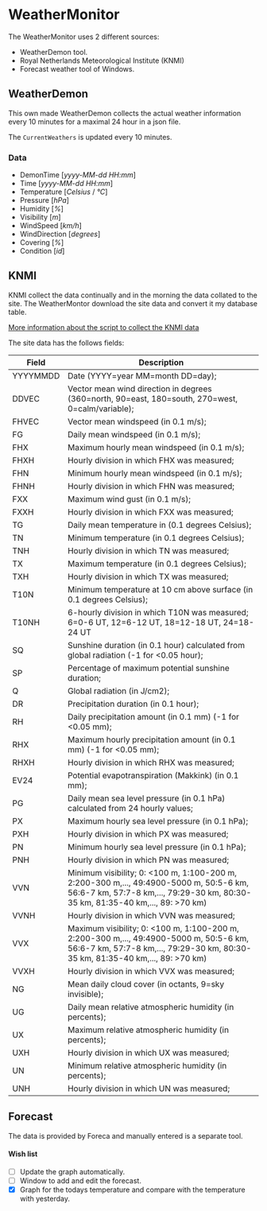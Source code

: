 ﻿# WeatherMonitor

The WeatherMonitor uses 2 different sources:

  - WeatherDemon tool.
  - Royal Netherlands Meteorological Institute (KNMI)
  - Forecast weather tool of Windows.

## WeatherDemon

This own made WeatherDemon collects the actual weather information every 
10 minutes for a maximal 24 hour in a json file.

The `CurrentWeathers` is updated every 10 minutes.

### Data

- DemonTime [*yyyy-MM-dd HH:mm*]
- Time [*yyyy-MM-dd HH:mm*]
- Temperature [*Celsius* / *°C*]
- Pressure [*hPa*]
- Humidity [*%*]
- Visibility [*m*]
- WindSpeed [*km/h*]
- WindDirection [*degrees*]
- Covering [*%*]
- Condition [*id*]

## KNMI

KNMI collect the data continually and in the morning the data collated to the site. 
The WeatherMontor download the site data and convert it my database table.

[More information about the script to collect the KNMI data](https://www.knmi.nl/kennis-en-datacentrum/achtergrond/data-ophalen-vanuit-een-script)

The site data has the follows fields:

Field | Description
--- | ---
YYYYMMDD | Date (YYYY=year MM=month DD=day); 
DDVEC    | Vector mean wind direction in degrees (360=north, 90=east, 180=south, 270=west, 0=calm/variable); 
FHVEC    | Vector mean windspeed (in 0.1 m/s); 
FG       | Daily mean windspeed (in 0.1 m/s); 
FHX      | Maximum hourly mean windspeed (in 0.1 m/s); 
FHXH     | Hourly division in which FHX was measured; 
FHN      | Minimum hourly mean windspeed (in 0.1 m/s); 
FHNH     | Hourly division in which FHN was measured; 
FXX      | Maximum wind gust (in 0.1 m/s); 
FXXH     | Hourly division in which FXX was measured; 
TG       | Daily mean temperature in (0.1 degrees Celsius); 
TN       | Minimum temperature (in 0.1 degrees Celsius); 
TNH      | Hourly division in which TN was measured; 
TX       | Maximum temperature (in 0.1 degrees Celsius); 
TXH      | Hourly division in which TX was measured; 
T10N     | Minimum temperature at 10 cm above surface (in 0.1 degrees Celsius); 
T10NH    | 6-hourly division in which T10N was measured; 6=0-6 UT, 12=6-12 UT, 18=12-18 UT, 24=18-24 UT
SQ       | Sunshine duration (in 0.1 hour) calculated from global radiation (-1 for <0.05 hour); 
SP       | Percentage of maximum potential sunshine duration; 
Q        | Global radiation (in J/cm2); 
DR       | Precipitation duration (in 0.1 hour); 
RH       | Daily precipitation amount (in 0.1 mm) (-1 for <0.05 mm); 
RHX      | Maximum hourly precipitation amount (in 0.1 mm) (-1 for <0.05 mm); 
RHXH     | Hourly division in which RHX was measured; 
EV24     | Potential evapotranspiration (Makkink) (in 0.1 mm); 
PG       | Daily mean sea level pressure (in 0.1 hPa) calculated from 24 hourly values; 
PX       | Maximum hourly sea level pressure (in 0.1 hPa); 
PXH      | Hourly division in which PX was measured; 
PN       | Minimum hourly sea level pressure (in 0.1 hPa); 
PNH      | Hourly division in which PN was measured; 
VVN      | Minimum visibility; 0: <100 m, 1:100-200 m, 2:200-300 m,..., 49:4900-5000 m, 50:5-6 km, 56:6-7 km, 57:7-8 km,..., 79:29-30 km, 80:30-35 km, 81:35-40 km,..., 89: >70 km)
VVNH     | Hourly division in which VVN was measured; 
VVX      | Maximum visibility; 0: <100 m, 1:100-200 m, 2:200-300 m,..., 49:4900-5000 m, 50:5-6 km, 56:6-7 km, 57:7-8 km,..., 79:29-30 km, 80:30-35 km, 81:35-40 km,..., 89: >70 km)
VVXH     | Hourly division in which VVX was measured; 
NG       | Mean daily cloud cover (in octants, 9=sky invisible); 
UG       | Daily mean relative atmospheric humidity (in percents); 
UX       | Maximum relative atmospheric humidity (in percents); 
UXH      | Hourly division in which UX was measured; 
UN       | Minimum relative atmospheric humidity (in percents); 
UNH      | Hourly division in which UN was measured; 

## Forecast

The data is provided by Foreca and manually entered is a separate tool. 

#### Wish list

- [ ] Update the graph automatically.
- [ ] Window to add and edit the forecast.
- [X] Graph for the todays temperature and compare with the temperature with yesterday.